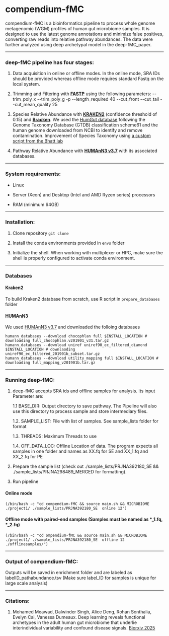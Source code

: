 # compendium-fMC #

compendium-fMC is a bioinformatics pipeline to process whole genome metagenomic (WGM) profiles of human gut microbiome samples.
It is designed to use the latest genome annotations and minimize false positives, converting raw reads into relative pathway abundances.
The data were further analyzed using deep archetypal model in the deep-fMC_paper.

------------------------
### deep-fMC pipeline has four stages:

1. Data acquisition in online or offline modes. In the online mode, SRA IDs should be provided whereas offline mode requires standard Fastq on the local system.
   
2. Trimming and Filtering with [**FASTP**](https://github.com/OpenGene/fastp) using the following parameters: --trim_poly_x --trim_poly_g -p --length_required 40 --cut_front --cut_tail --cut_mean_quality 25

3. Species Relative Abundance with [**KRAKEN2**](https://ccb.jhu.edu/software/kraken2/) (confidence threshold of 0.15) and [**Bracken**](https://ccb.jhu.edu/software/bracken/). We used the [HumGut database](https://github.com/larssnip/HumGut) following the Genome Taxonomy Database (GTDB) classification scheme61 and the human genome downloaded from NCBI to identify and remove contamination. Improvement of Species Taxonomy using [a custom script from the Bhatt lab](https://github.com/bhattlab/kraken2_classification/blob/master/scripts/improve_taxonomy.py) 
   
5. Pathway Relative Abundance with [**HUMAnN3 v3.7**](https://huttenhower.sph.harvard.edu/humann/) with its associated databases.

------------------------
### System requirements:
* Linux

* Server (Xeon) and Desktop (Intel and AMD Ryzen series) processors

* RAM (minimum 64GB)

------------------------
### Installation:
1. Clone repository ```git clone ```

2. Install the conda environments provided in `envs` folder

3. Initialize the shell. When working with multiplexer or HPC, make sure the shell is properly configured to activate conda environment.


------------------------
### Databases
#### Kraken2

To build Kraken2 database from scratch, use R script in `prepare_databases` folder

#### HUMAnN3
We used [HUMAnN3 v3.7](https://github.com/biobakery/humann/tree/v3p7) and downloaded the folloing databases 

```
humann_databases --download chocophlan full $INSTALL_LOCATION # downloading full_chocophlan.v201901_v31.tar.gz
humann_databases --download uniref uniref90_ec_filtered_diamond $INSTALL_LOCATION # downlaoding uniref90_ec_filtered_201901b_subset.tar.gz
humann_databases --download utility_mapping full $INSTALL_LOCATION # downloading full_mapping_v201901b.tar.gz
```

------------------------
### Running deep-fMC:

1. deep-fMC accepts SRA ids and offline samples for analysis. Its input Parameter are:

      1.1 BASE_DIR: Output directory to save pathway. The Pipeline will also use this directory to process sample and store intermediary files.

      1.2. SAMPLE_LIST: File with list of samples. See sample_lists folder for format
      
      1.3. THREADS: Maximum Threads to use

      1.4. OFF_DATA_LOC: Offline Location of data. The program expects all samples in one folder and names as XX.fq for SE and XX_1.fq and XX_2.fq for PE

3. Prepare the sample list (check out ./sample_lists/PRJNA392180_SE && ./sample_lists/PRJNA298489_MERGED for formatting). 

4. Run pipeline

#### Online mode

```
(/bin/bash -c "cd compendium-fMC && source main.sh && MICROBIOME ./project1/ ./sample_lists/PRJNA392180_SE  online 12")
```

#### Offline mode with paired-end samples (Samples must be named as \*_1.fq, \*_2.fq)

```
(/bin/bash -c "cd ompendium-fMC && source main.sh && MICROBIOME ./project1/ ./sample_lists/PRJNA392180_SE  offline 12 ./offlinesamples/")
```

------------------------
### Output of compendium-fMC:

Outputs will be saved in enrichment folder and are labeled as labelID_pathabundance.tsv (Make sure label_ID for samples is unique for large scale analysis)

------------------------
### Citations:

1. Mohamed Meawad, Dalwinder Singh, Alice Deng, Rohan Sonthalia, Evelyn Cai, Vanessa Dumeaux. Deep learning reveals functional archetypes in the adult human gut microbiome that underlie interindividual variability and confound disease signals. [Biorxiv 2025](https://doi.org/10.1101/2025.01.29.635381)



